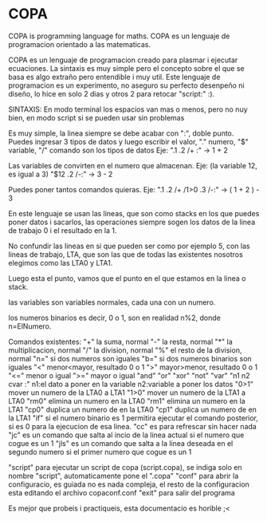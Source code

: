 # COPA
COPA is programming language for maths. COPA es un lenguaje de programacion orientado a las matematicas.

COPA es un lenguaje de programacion creado para plasmar i ejecutar ecuaciones.
La sintaxis es muy simple pero el concepto sobre el que se basa es algo extraño pero entendible i muy util.
Este lenguaje de programacion es un experimento, no aseguro su perfecto desenpeño ni diseño, lo hice en solo 2 dias y otros 2 para retocar "script:" :).

SINTAXIS:
En modo terminal los espacios van mas o menos, pero no nuy bien, en modo script si se pueden usar sin problemas

Es muy simple, la linea siempre se debe acabar con ":", doble punto.
Puedes ingresar 3 tipos de datos y luego escribir el valor, "." numero, "$" variable, "/" comando son los tipos de datos
Eje: ".1 .2 /+ :" -> 1 + 2

Las variables de convirten en el numero que almacenan.
Eje: (la variable 12, es igual a 3) "$12 .2 /-:" -> 3 - 2

Puedes poner tantos comandos quieras.
Eje: ".1 .2 /+ /1>0 .3 /-:" -> ( 1 + 2 ) - 3

En este lenguaje se usan las lineas, que son como stacks en los que puedes poner datos i sacarlos, las operaciones siempre sogen los datos de la linea de trabajo 0 i el resultado en la 1.

No confundir las lineas en si que pueden ser como por ejemplo 5, con las lineas de trabajo, LTA, que son las que de todas las existentes nosotros elegimos como las LTA0 y LTA1.

Luego esta el punto, vamos que el punto en el que estamos en la linea o stack.

las variables son variables normales, cada una con un numero.

los numeros binarios es decir, 0 o 1, son en realidad n%2, donde n=ElNumero.

Comandos existentes:
"+" la suma, normal 
"-" la resta, normal
"*" la multiplicacion, normal
"/" la division, normal
"%" el resto de la division, normal
"n=" si dos numeros son iguales
"b=" si dos numeros binarios son iguales
"<" menor<mayor, resultado 0 o 1
">" mayor>menor, resultado 0 o 1
"<=" menor o igual
">=" mayor o igual
"and"
"or"
"xor"
"not"
"var" "n1 n2 cvar :" n1:el dato a poner en la variable n2:variable a poner los datos
"0>1" mover un numero de la LTA0 a LTA1
"1>0" mover un numero de la LTA1 a LTA0
"rm0" elimina un numero en la LTA0
"rm1" elimina un numero en la LTA1
"cp0" duplica un numero de en la LTA0
"cp1" duplica un numero de en la LTA1
"if" si el numero binario es 1 permitira ejecutar el comando posterior, si es 0 para la ejecucion de esa linea.
"cc" es para refrescar sin hacer nada
"jc" es un comando que salta al incio de la linea actual si el numero que cogue es un 1
"jls" es un comando que salta a la linea deseada en el segundo numero si el primer numero que cogue es un 1

"script" para ejecutar un script de copa (script.copa), se indiga solo en nombre "script", automaticamente pone el ".copa"
"conf" para abrir la configuracio, es guiada no es nada compleja, el resto de la configuracion esta editando el archivo copaconf.conf
"exit" para salir del programa

Es mejor que probeis i practiqueis, esta documentacio es horible ;<
